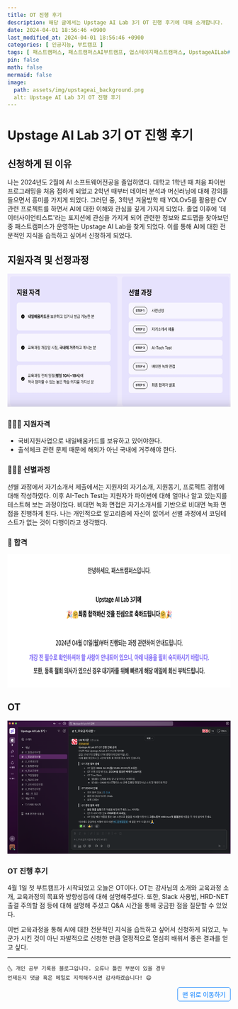 ```yaml
---
title: OT 진행 후기
description: 해당 글에서는 Upstage AI Lab 3기 OT 진행 후기에 대해 소개합니다.
date: 2024-04-01 18:56:46 +0900
last_modified_at: 2024-04-01 18:56:46 +0900
categories: [ 인공지능, 부트캠프 ]
tags: [ 패스트캠퍼스, 패스트캠퍼스AI부트캠프, 업스테이지패스트캠퍼스, UpstageAILab#국비지원, 패스트캠퍼스업스테이지에이아이랩, 패스트캠퍼스업스테이지부트캠프 ]
pin: false
math: false
mermaid: false
image:
  path: assets/img/upstageai_background.png
  alt: Upstage AI Lab 3기 OT 진행 후기
---
```


# Upstage AI Lab 3기 OT 진행 후기
## 신청하게 된 이유
나는 2024년도 2월에 AI 소프트웨어전공을 졸업하였다. 대학교 1학년 때 처음 파이썬 프로그래밍을 처음 접하게 되었고 2학년 때부터 데이터 분석과 머신러닝에 대해 강의를 들으면서 흥미를 가지게 되었다. 그러던 중, 3학년 겨울방학 때 YOLOv5를 활용한 CV 관련 프로젝트를 하면서 AI에 대한 이해와 관심을 깊게 가지게 되었다. 졸업 이후에 '데이터사이언티스트'라는 포지션에 관심을 가지게 되어 관련한 정보와 로드맵을 찾아보던 중 패스트캠퍼스가 운영하는 Upstage AI Lab을 찾게 되었다. 이를 통해 AI에 대한 전문적인 지식을 습득하고 싶어서 신청하게 되었다.

## 지원자격 및 선정과정
<img src="https://github.com/SUNGMYEONGGI/image/blob/main/%EC%A7%80%EC%9B%90%EC%84%A0%EB%B3%84.png?raw=true" width="550" height="300">

### 🙆🏻‍♂ 지원자격
 - 국비지원사업으로 내일배움카드를 보유하고 있어야한다.
 - 출석체크 관련 문제 때문에 해외가 아닌 국내에 거주해야 한다.

### 🙅🏻‍♂️ 선별과정
선별 과정에서 자기소개서 제출에서는 지원자의 자기소개, 지원동기, 프로젝트 경험에 대해 작성하였다. 이후 AI-Tech Test는 지원자가 파이썬에 대해 얼마나 알고 있는지를 테스트해 보는 과정이었다. 비대면 녹화 면접은 자기소개서를 기반으로 비대면 녹화 면접을 진행하게 된다. 나는 개인적으로 알고리즘에 자신이 없어서 선별 과정에서 코딩테스트가 없는 것이 다행이라고 생각했다.

### 🎉 합격
<img src="https://github.com/SUNGMYEONGGI/image/blob/main/AiLab%ED%95%A9%EA%B2%A9.png?raw=true" width="550" height="300">

## OT
<img src="https://github.com/SUNGMYEONGGI/image/blob/main/OT%20slack.png?raw=true" width="550" height="300">

### OT 진행 후기
4월 1일 첫 부트캠프가 시작되었고 오늘은 OT이다. OT는 강사님의 소개와 교육과정 소개, 교육과정의 목표와 방향성등에 대해 설명해주셨다. 또한, Slack 사용법, HRD-NET  출결 주의할 점 등에 대해 설명해 주셨고 Q&A 시간을 통해 궁금한 점을 질문할 수 있었다.

이번 교육과정을 통해 AI에 대한 전문적인 지식을 습득하고 싶어서 신청하게 되었고, 누군가 시킨 것이 아닌 자발적으로 신청한 만큼 열정적으로 열심히 배워서 좋은 결과를 얻고 싶다. 

***
    🌜 개인 공부 기록용 블로그입니다. 오류나 틀린 부분이 있을 경우 
    언제든지 댓글 혹은 메일로 지적해주시면 감사하겠습니다! 😄


<a href="#" style="display: inline-block; padding: 5px 10px; color: #007bff; text-decoration: none; border: 0.5px solid #007bff; border-radius: 5px; float: right;">맨 위로 이동하기</a>